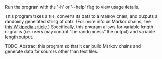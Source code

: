 Run the program with the '-h' or '--help' flag to view usage details.

This program takes a file, converts its data to a Markov chain, and outputs a randomly generated string of data. (For more info on Markov chains, see [this Wikipedia article](http://en.wikipedia.org/wiki/Markov_chain).) Specifically, this program allows for variable length n-grams (i.e. users may control "the randomness" the output) and variable length output.

TODO: Abstract this program so that it can build Markov chains and generate data for sources other than text files.